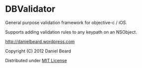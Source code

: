 DBValidator
===========

General purpose validation framework for objective-c / iOS.

Supports adding validation rules to any keypath on an NSObject.

http://danielbeard.wordpress.com

Copyright (C) 2012 Daniel Beard
 
Distributed under [MIT License](http://opensource.org/licenses/mit-license.php)
